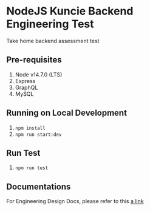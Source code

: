 # NodeJS Kuncie Backend Engineering Test

Take home backend assessment test

## Pre-requisites
1. Node v14.7.0 (LTS)
2. Express
3. GraphQL
4. MySQL

## Running on Local Development
1. `npm install`
2. `npm run start:dev`

## Run Test
1. `npm run test`

## Documentations
For Engineering Design Docs, please refer to this 
[a link](https://github.com/HarryChang30/node-kuncie-test/engineering-design-docs.md)